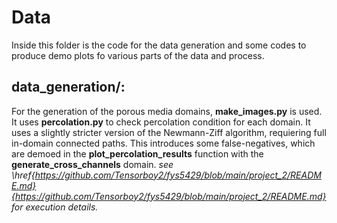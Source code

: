 # Data
Inside this folder is the code for the data generation and some codes to produce demo plots fo various parts of the data and process. 

## **data_generation/**:
For the generation of the porous media domains, **make_images.py** is used. It uses **percolation.py** to check percolation condition for each domain. It uses a slightly stricter version of the Newmann-Ziff algorithm, requiering full in-domain connected paths. This introduces some false-negatives, which are demoed in the **plot_percolation_results** function with the **generate_cross_channels** domain.
*see \href{https://github.com/Tensorboy2/fys5429/blob/main/project_2/README.md}{https://github.com/Tensorboy2/fys5429/blob/main/project_2/README.md} for execution details.*